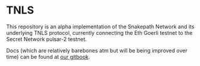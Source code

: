 # TNLS
This repository is an alpha implementation of the Snakepath Network and its underlying TNLS protocol, currently connecting the Eth Goerli testnet to the Secret Network pulsar-2 testnet.

Docs (which are relatively barebones atm but will be being improved over time) can be found at [our gitbook](https://fortress-labs.gitbook.io/snakepath/).
